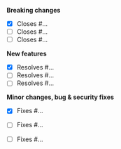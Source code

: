**Breaking changes**

- [x] Closes #...
- [ ] Closes #...
- [ ] Closes #...

**New features**

- [x] Resolves #...
- [ ] Resolves #...
- [ ] Resolves #...

**Minor changes, bug & security fixes**

- [x] Fixes #...
- [ ] Fixes #...
- [ ] Fixes #...

